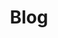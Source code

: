---
title: "Blog"
layout: posts
excerpt: "My personal blog. We talk about Android, Community, Public Speaking and Travels"
sitemap: false
permalink: /blog
author_profile: true
header:
    overlay_filter: "0.6"
    overlay_image: "/assets/images/header-blog.jpg"
    show_overlay_excerpt: false
---